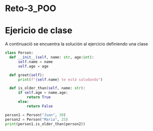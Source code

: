 # Reto-3_POO

# Ejericio de clase  
  A continuació se encuentra la solución al ejercicio definiendo una clase
  ``` Python
  class Person:
    def __init__(self, name: str, age:int):
        self.name = name
        self.age = age

    def greet(self):
        print(f"{self.name} te está saludando")

    def is_older_than(self, name: str):
        if self.age > name.age:
            return True
        else:
            return False

person1 = Person("Juan", 30)
person2 = Person("Maria", 25)
print(person1.is_older_than(person2))
```
